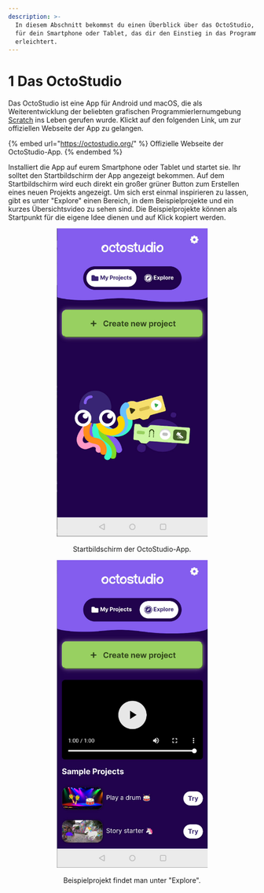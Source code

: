 ```yaml
---
description: >-
  In diesem Abschnitt bekommst du einen Überblick über das OctoStudio, eine App
  für dein Smartphone oder Tablet, das dir den Einstieg in das Programmieren
  erleichtert.
---
```


# 1 Das OctoStudio

Das OctoStudio ist eine App für Android und macOS, die als Weiterentwicklung der beliebten grafischen Programmierlernumgebung [Scratch](https://scratch.mit.edu/) ins Leben gerufen wurde.  Klickt auf den folgenden Link, um zur offiziellen Webseite der App zu gelangen.

{% embed url="https://octostudio.org/" %}
Offizielle Webseite der OctoStudio-App.
{% endembed %}

Installiert die App auf eurem Smartphone oder Tablet und startet sie. Ihr solltet den Startbildschirm der App angezeigt bekommen. Auf dem Startbildschirm wird euch direkt ein großer grüner Button zum Erstellen eines neuen Projekts angezeigt. Um sich erst einmal inspirieren zu lassen, gibt es unter "Explore" einen Bereich, in dem Beispielprojekte und ein kurzes Übersichtsvideo zu sehen sind. Die Beispielprojekte können als Startpunkt für die eigene Idee dienen und auf Klick kopiert werden.

<div align="center">

<figure><img src="../images/octostudio_start_screen.jpg" alt="Startbildschirm der OctoStudio-App" width="307"><figcaption><p>Startbildschirm der OctoStudio-App.</p></figcaption></figure>

 

<figure><img src="../.gitbook/assets/octostudio_explore_screen.jpg" alt="" width="307"><figcaption><p>Beispielprojekt findet man unter "Explore".</p></figcaption></figure>

</div>

